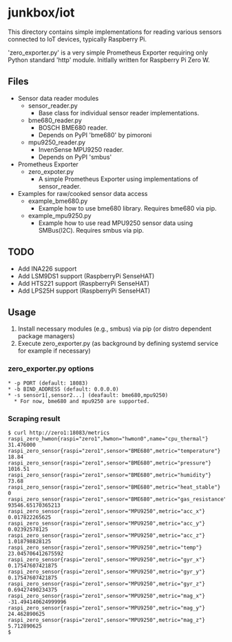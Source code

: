 # junkbox/iot

This directory contains simple implementations for reading various
sensors connected to IoT devices, typically Raspberry Pi.

'zero_exporter.py' is a very simple Prometheus Exporter requiring only
Python standard 'http' module. Initlally written for Raspberry Pi Zero
W.

## Files

* Sensor data reader modules
  * sensor_reader.py
    * Base class for individual sensor reader implementations.
  * bme680_reader.py
    * BOSCH BME680 reader.
    * Depends on PyPI 'bme680' by pimoroni
  * mpu9250_reader.py
    * InvenSense MPU9250 reader.
    * Depends on PyPI 'smbus'
* Prometheus Exporter
  * zero_expoter.py
    * A simple Prometheus Exporter using implementations of sensor_reader.
* Examples for raw/cooked sensor data access
  * example_bme680.py
    * Example how to use bme680 library. Requires bme680 via pip.
  * example_mpu9250.py
    * Example how to use read MPU9250 sensor data using
      SMBus(I2C). Requires smbus via pip.

## TODO
* Add INA226 support
* Add LSM9DS1 support (RaspberryPi SenseHAT)
* Add HTS221 support (RaspberryPi SenseHAT)
* Add LPS25H support (RaspberryPi SenseHAT)

## Usage

1. Install necessary modules (e.g., smbus) via pip (or distro dependent package managers)
2. Execute zero_exporter.py (as background by defining systemd service for example if necessary)

### zero_exporter.py options
    * -p PORT (default: 18083)
    * -b BIND_ADDRESS (default: 0.0.0.0)
    * -s sensor1[,sensor2...] (deafault: bme680,mpu9250)
      * For now, bme680 and mpu9250 are supported.

### Scraping result


```
$ curl http://zero1:18083/metrics
raspi_zero_hwmon{raspi="zero1",hwmon="hwmon0",name="cpu_thermal"} 31.476000
raspi_zero_sensor{raspi="zero1",sensor="BME680",metric="temperature"} 18.84
raspi_zero_sensor{raspi="zero1",sensor="BME680",metric="pressure"} 1016.51
raspi_zero_sensor{raspi="zero1",sensor="BME680",metric="humidity"} 73.68
raspi_zero_sensor{raspi="zero1",sensor="BME680",metric="heat_stable"} 0
raspi_zero_sensor{raspi="zero1",sensor="BME680",metric="gas_resistance"} 93546.65170365213
raspi_zero_sensor{raspi="zero1",sensor="MPU9250",metric="acc_x"} 0.017822265625
raspi_zero_sensor{raspi="zero1",sensor="MPU9250",metric="acc_y"} 0.02392578125
raspi_zero_sensor{raspi="zero1",sensor="MPU9250",metric="acc_z"} 1.018798828125
raspi_zero_sensor{raspi="zero1",sensor="MPU9250",metric="temp"} 23.045706412675592
raspi_zero_sensor{raspi="zero1",sensor="MPU9250",metric="gyr_x"} 0.17547607421875
raspi_zero_sensor{raspi="zero1",sensor="MPU9250",metric="gyr_y"} 0.17547607421875
raspi_zero_sensor{raspi="zero1",sensor="MPU9250",metric="gyr_z"} 0.69427490234375
raspi_zero_sensor{raspi="zero1",sensor="MPU9250",metric="mag_x"} -31.494140624999996
raspi_zero_sensor{raspi="zero1",sensor="MPU9250",metric="mag_y"} 24.462890625
raspi_zero_sensor{raspi="zero1",sensor="MPU9250",metric="mag_z"} 5.712890625
$
```


